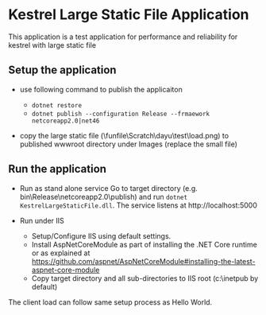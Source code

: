 # Kestrel Large Static File Application

This application is a test application for performance and reliability for kestrel with large static file

## Setup the application
* use following command to publish the applicaiton
	- `dotnet restore`
	- `dotnet publish --configuration Release --frmaework netcoreapp2.0|net46`

* copy the large static file (\\funfile\Scratch\dayu\test\load.png) to published wwwroot directory under Images (replace the small file)	

## Run the application
* Run as stand alone service
	Go to target directory (e.g. bin\Release\netcoreapp2.0\publish) and run `dotnet KestrelLargeStaticFile.dll`. The service listens at http://localhost:5000

* Run under IIS
	- Setup/Configure IIS using default settings.
    - Install AspNetCoreModule as part of installing the .NET Core runtime or as explained at https://github.com/aspnet/AspNetCoreModule#installing-the-latest-aspnet-core-module
	- Copy target directory and all sub-directories to IIS root (c:\inetpub by default)

The client load can follow same setup process as Hello World.